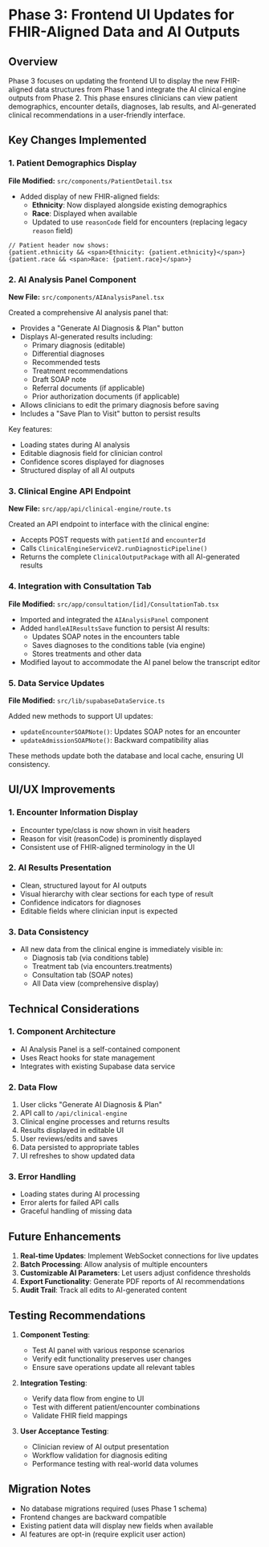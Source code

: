 # Phase 3: Frontend UI Updates for FHIR-Aligned Data and AI Outputs

## Overview

Phase 3 focuses on updating the frontend UI to display the new FHIR-aligned data structures from Phase 1 and integrate the AI clinical engine outputs from Phase 2. This phase ensures clinicians can view patient demographics, encounter details, diagnoses, lab results, and AI-generated clinical recommendations in a user-friendly interface.

## Key Changes Implemented

### 1. Patient Demographics Display

**File Modified:** `src/components/PatientDetail.tsx`

- Added display of new FHIR-aligned fields:
  - **Ethnicity**: Now displayed alongside existing demographics
  - **Race**: Displayed when available
  - Updated to use `reasonCode` field for encounters (replacing legacy `reason` field)

```tsx
// Patient header now shows:
{patient.ethnicity && <span>Ethnicity: {patient.ethnicity}</span>}
{patient.race && <span>Race: {patient.race}</span>}
```

### 2. AI Analysis Panel Component

**New File:** `src/components/AIAnalysisPanel.tsx`

Created a comprehensive AI analysis panel that:
- Provides a "Generate AI Diagnosis & Plan" button
- Displays AI-generated results including:
  - Primary diagnosis (editable)
  - Differential diagnoses
  - Recommended tests
  - Treatment recommendations
  - Draft SOAP note
  - Referral documents (if applicable)
  - Prior authorization documents (if applicable)
- Allows clinicians to edit the primary diagnosis before saving
- Includes a "Save Plan to Visit" button to persist results

Key features:
- Loading states during AI analysis
- Editable diagnosis field for clinician control
- Confidence scores displayed for diagnoses
- Structured display of all AI outputs

### 3. Clinical Engine API Endpoint

**New File:** `src/app/api/clinical-engine/route.ts`

Created an API endpoint to interface with the clinical engine:
- Accepts POST requests with `patientId` and `encounterId`
- Calls `ClinicalEngineServiceV2.runDiagnosticPipeline()`
- Returns the complete `ClinicalOutputPackage` with all AI-generated results

### 4. Integration with Consultation Tab

**File Modified:** `src/app/consultation/[id]/ConsultationTab.tsx`

- Imported and integrated the `AIAnalysisPanel` component
- Added `handleAIResultsSave` function to persist AI results:
  - Updates SOAP notes in the encounters table
  - Saves diagnoses to the conditions table (via engine)
  - Stores treatments and other data
- Modified layout to accommodate the AI panel below the transcript editor

### 5. Data Service Updates

**File Modified:** `src/lib/supabaseDataService.ts`

Added new methods to support UI updates:
- `updateEncounterSOAPNote()`: Updates SOAP notes for an encounter
- `updateAdmissionSOAPNote()`: Backward compatibility alias

These methods update both the database and local cache, ensuring UI consistency.

## UI/UX Improvements

### 1. Encounter Information Display
- Encounter type/class is now shown in visit headers
- Reason for visit (reasonCode) is prominently displayed
- Consistent use of FHIR-aligned terminology in the UI

### 2. AI Results Presentation
- Clean, structured layout for AI outputs
- Visual hierarchy with clear sections for each type of result
- Confidence indicators for diagnoses
- Editable fields where clinician input is expected

### 3. Data Consistency
- All new data from the clinical engine is immediately visible in:
  - Diagnosis tab (via conditions table)
  - Treatment tab (via encounters.treatments)
  - Consultation tab (SOAP notes)
  - All Data view (comprehensive display)

## Technical Considerations

### 1. Component Architecture
- AI Analysis Panel is a self-contained component
- Uses React hooks for state management
- Integrates with existing Supabase data service

### 2. Data Flow
1. User clicks "Generate AI Diagnosis & Plan"
2. API call to `/api/clinical-engine`
3. Clinical engine processes and returns results
4. Results displayed in editable UI
5. User reviews/edits and saves
6. Data persisted to appropriate tables
7. UI refreshes to show updated data

### 3. Error Handling
- Loading states during AI processing
- Error alerts for failed API calls
- Graceful handling of missing data

## Future Enhancements

1. **Real-time Updates**: Implement WebSocket connections for live updates
2. **Batch Processing**: Allow analysis of multiple encounters
3. **Customizable AI Parameters**: Let users adjust confidence thresholds
4. **Export Functionality**: Generate PDF reports of AI recommendations
5. **Audit Trail**: Track all edits to AI-generated content

## Testing Recommendations

1. **Component Testing**:
   - Test AI panel with various response scenarios
   - Verify edit functionality preserves user changes
   - Ensure save operations update all relevant tables

2. **Integration Testing**:
   - Verify data flow from engine to UI
   - Test with different patient/encounter combinations
   - Validate FHIR field mappings

3. **User Acceptance Testing**:
   - Clinician review of AI output presentation
   - Workflow validation for diagnosis editing
   - Performance testing with real-world data volumes

## Migration Notes

- No database migrations required (uses Phase 1 schema)
- Frontend changes are backward compatible
- Existing patient data will display new fields when available
- AI features are opt-in (require explicit user action) 